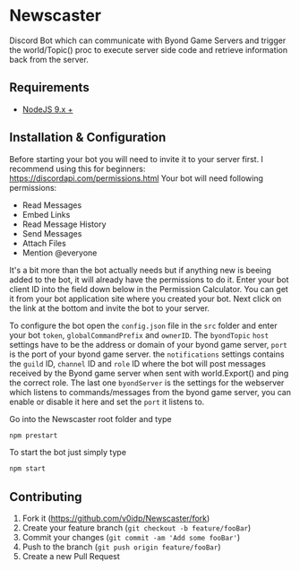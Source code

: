 # Newscaster

Discord Bot which can communicate with Byond Game Servers and trigger the world/Topic() proc to execute server side code and retrieve information back from the server.

## Requirements

* [NodeJS 9.x +](https://nodejs.org/en/download/)

## Installation & Configuration

Before starting your bot you will need to invite it to your server first. I recommend using this for beginners: https://discordapi.com/permissions.html
Your bot will need following permissions:

* Read Messages
* Embed Links
* Read Message History
* Send Messages
* Attach Files
* Mention @everyone

It's a bit more than the bot actually needs but if anything new is beeing added to the bot, it will already have the permissions to do it.
Enter your bot client ID into the field down below in the Permission Calculator. You can get it from your bot application site where you created your bot.
Next click on the link at the bottom and invite the bot to your server.

To configure the bot open the ``config.json`` file in the ``src`` folder and enter your bot ``token``, ``globalCommandPrefix`` and ``ownerID``. The ``byondTopic`` ``host`` settings have to be the address or domain of your byond game server, ``port`` is the port of your byond game server. the ``notifications`` settings contains the ``guild`` ID, ``channel`` ID and ``role`` ID where the bot will post messages received by the Byond game server when sent with world.Export() and ping the correct role. The last one ``byondServer`` is the settings for the webserver which listens to commands/messages from the byond game server, you can enable or disable it here and set the ``port`` it listens to.

Go into the Newscaster root folder and type
```sh
npm prestart
```

To start the bot just simply type
```sh
npm start
```

## Contributing

1. Fork it (<https://github.com/v0idp/Newscaster/fork>)
2. Create your feature branch (`git checkout -b feature/fooBar`)
3. Commit your changes (`git commit -am 'Add some fooBar'`)
4. Push to the branch (`git push origin feature/fooBar`)
5. Create a new Pull Request